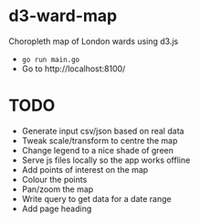 # d3-ward-map
Choropleth map of London wards using d3.js

- `go run main.go`
- Go to http://localhost:8100/

# TODO
- Generate input csv/json based on real data
- Tweak scale/transform to centre the map
- Change legend to a nice shade of green
- Serve js files locally so the app works offline
- Add points of interest on the map
- Colour the points
- Pan/zoom the map
- Write query to get data for a date range
- Add page heading
